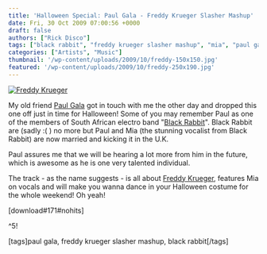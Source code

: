 ```yaml
---
title: 'Halloween Special: Paul Gala - Freddy Krueger Slasher Mashup'
date: Fri, 30 Oct 2009 07:00:56 +0000
draft: false
authors: ["Rick Disco"]
tags: ["black rabbit", "freddy krueger slasher mashup", "mia", "paul gala"]
categories: ["Artists", "Music"]
thumbnail: '/wp-content/uploads/2009/10/freddy-150x150.jpg'
featured: '/wp-content/uploads/2009/10/freddy-250x190.jpg'
---
```


[![Freddy Krueger](/wp-content/uploads/2009/10/freddy.jpg "Freddy Krueger")](/wp-content/uploads/2009/10/freddy.jpg)

My old friend [Paul Gala](http://www.myspace.com/paulgalamusic "Paul Gala") got in touch with me the other day and dropped this one off just in time for Halloween! Some of you may remember Paul as one of the members of South African electro band "[Black Rabbit](http://www.myspace.com/blackrabbitfollowthe "Black Rabbit on Myspace")". Black Rabbit are (sadly :( ) no more but Paul and Mia (the stunning vocalist from Black Rabbit) are now married and kicking it in the U.K.

Paul assures me that we will be hearing a lot more from him in the future, which is awesome as he is one very talented individual.

The track - as the name suggests - is all about [Freddy Krueger](http://en.wikipedia.org/wiki/Freddy_Krueger "Freddy Krueger on Wikipedia"), features Mia on vocals and will make you wanna dance in your Halloween costume for the whole weekend! Oh yeah!

\[download#171#nohits\]

^5!

\[tags\]paul gala, freddy krueger slasher mashup, black rabbit\[/tags\]